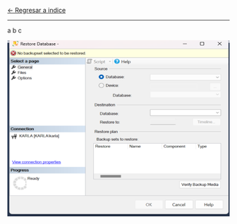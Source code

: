 [← Regresar a indice](../../README.md) <br>

---
a
b
c

<img src="../../imagenes/01-restore-database/restore database.png" width="600" height="400">